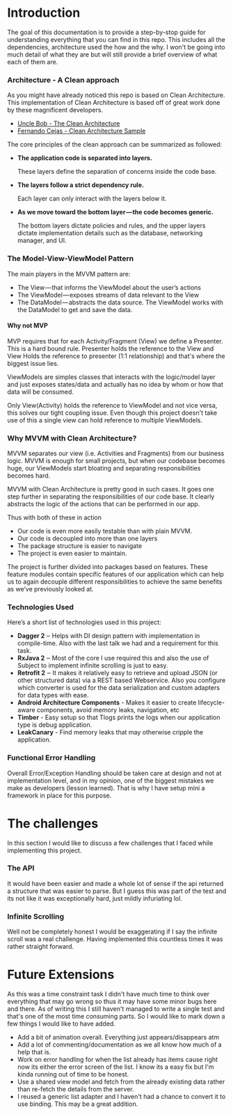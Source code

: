 # Introduction

The goal of this documentation is to provide a step-by-stop guide for understanding everything that you can find in this repo. This includes all the dependencies, architecture used the how and the why. I won't be going into much detail of what they are but will still provide a brief overview of what each of them are.

### Architecture - A Clean approach

As you might have already noticed this repo is based on Clean Architecture. This implementation of Clean Architecture is based off of great work done by these magnificent developers.

- [Uncle Bob - The Clean Architecture](https://blog.8thlight.com/uncle-bob/2012/08/13/the-clean-architecture.html)
- [Fernando Cejas - Clean Architecture Sample](https://github.com/android10/Android-CleanArchitecture-Kotlin)
                                                     
The core principles of the clean approach can be summarized as followed:

- **The application code is separated into layers.**

    These layers define the separation of concerns inside the code base.

- **The layers follow a strict dependency rule.**

    Each layer can only interact with the layers below it.

-  **As we move toward the bottom layer — the code becomes generic.**

    The bottom layers dictate policies and rules, and the upper layers dictate implementation details such as the database, networking manager, and UI.
    
### The Model-View-ViewModel Pattern

The main players in the MVVM pattern are:

- The View — that informs the ViewModel about the user’s actions
- The ViewModel — exposes streams of data relevant to the View
- The DataModel — abstracts the data source. The ViewModel works with the DataModel to get and save the data.

#### Why not MVP 

MVP requires that for each Activity/Fragment (View) we define a Presenter. This is a hard bound rule. Presenter holds the reference to the View and View Holds the reference to presenter (1:1 relationship) and that's where the biggest issue lies.
 
ViewModels are simples classes that interacts with the logic/model layer and just exposes states/data and actually has no idea by whom or how that data will be consumed. 

Only View(Activity) holds the reference to ViewModel and not vice versa, this solves our tight coupling issue. Even though this project doesn't take use of this a single view can hold reference to multiple ViewModels.
                                                                                                                                                                                                                                                     
### Why MVVM with Clean Architecture?

MVVM separates our view (i.e. Activities and Fragments) from our business logic. MVVM is enough for small projects, but when our codebase becomes huge, our ViewModels start bloating and separating responsibilities becomes hard.

MVVM with Clean Architecture is pretty good in such cases. It goes one step further in separating the responsibilities of our code base. It clearly abstracts the logic of the actions that can be performed in our app.

Thus with both of these in action

- Our code is even more easily testable than with plain MVVM.
- Our code is decoupled into more than one layers 
- The package structure is easier to navigate
- The project is even easier to maintain.

The project is further divided into packages based on features. These feature modules contain specific features of our application which can help us to again decouple different responsibilities to achieve the same benefits as we’ve previously looked at. 
                                                     
### Technologies Used
Here’s a short list of technologies used in this project:

- **Dagger 2** ‒ Helps with DI design pattern with implementation in compile-time. Also with the last talk we had and a requirement for this task.
- **RxJava 2** ‒ Most of the core I use required this and also the use of Subject to implement infinite scrolling is just to easy.  
- **Retrofit 2** ‒ It makes it relatively easy to retrieve and upload JSON (or other structured data) via a REST based Webservice. Also you configure which converter is used for the data serialization and custom adapters for data types with ease.
- **Android Architecture Components** - Makes it easier to create lifecycle-aware components, avoid memory leaks, navigation, etc 
- **Timber** - Easy setup so that Tlogs prints the logs when our application type is debug application.
- **LeakCanary** - Find memory leaks that may otherwise cripple the application. 
             
### Functional Error Handling

Overall Error/Exception Handling should be taken care at design and not at implementation level, and in my opinion, one of the biggest mistakes we make as developers (lesson learned). That is why I have setup mini a framework in place for this purpose.

# The challenges 

In this section I would like to discuss a few challenges that I faced while implementing this project. 

### The API 

It would have been easier and made a whole lot of sense if the api returned a structure that was easier to parse. But I guess this was part of the test and its not like it was exceptionally hard, just mildly infuriating lol.

### Infinite Scrolling

Well not be completely honest I would be exaggerating if I say the infinite scroll was a real challenge. Having implemented this countless times it was rather straight forward.

# Future Extensions 

As this was a time constraint task I didn't have much time to think over everything that may go wrong so thus it may have some minor bugs here and there. As of writing this I still haven't managed to write a single test and that's one of the most time consuming parts. So I would like to mark down a few things I would like to have added. 

- Add a bit of animation overall. Everything just appears/disappears atm
- Add a lot of commenting/documentation as we all know how much of a help that is. 
- Work on error handling for when the list already has items cause right now its either the error screen of the list. I know its a easy fix but I'm kinda running out of time to be honest.
- Use a shared view model and fetch from the already existing data rather than re-fetch the details from the server. 
- I reused a generic list adapter and I haven't had a chance to convert it to use binding. This may be a great addition. 